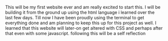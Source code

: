 <p>This will be my first website ever and am really excited to start this. I will be building it from the ground up using the html language i learned over the last few days. Till now I have been proudly using the terminal to get everything done and am planning to keep this up for this project as well. I learned that this website will later-on get altered with CSS and perhaps after that even with some javascript. following this will be a self reflection</p>


